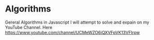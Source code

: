 # Algorithms
Gereral Algorithms in Javascript
I will attempt to solve and expain on my YouTube Channel. Here https://www.youtube.com/channel/UCMeWZO6iQXVFpVK13VFIrpw
